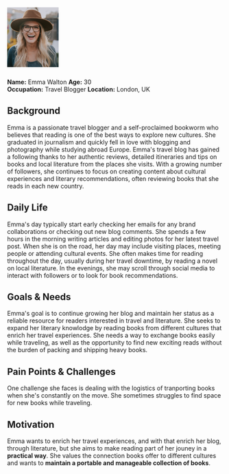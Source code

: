 <!-- # ![Emma Walton](persona2.jpg) -->
# <img src="persona2.jpg" width="120">
<!-- Foto de <a href="https://unsplash.com/pt-br/@natejohnston?utm_content=creditCopyText&utm_medium=referral&utm_source=unsplash">Nate Johnston</a> na <a href="https://unsplash.com/pt-br/fotografias/fotografia-de-foco-seletivo-de-mulher-sorridente-usando-chapeu-marrom-_OykiNSux5g?utm_content=creditCopyText&utm_medium=referral&utm_source=unsplash">Unsplash</a> -->
        
**Name:** Emma Walton
**Age:** 30  
**Occupation:** Travel Blogger
**Location:** London, UK

## Background  

Emma is a passionate travel blogger and a self-proclaimed bookworm who believes that reading is one of the best ways to explore new cultures. She graduated in journalism and quickly fell in love with blogging and photography while studying abroad Europe. Emma's travel blog has gained a following thanks to her authentic reviews, detailed itineraries and tips on books and local literature from the places she visits. With a growing number of followers, she continues to focus on creating content about cultural experiences and literary recommendations, often reviewing books that she reads in each new country.



## Daily Life  

Emma's day typically start early checking her emails for any brand collaborations or checking out new blog comments. She spends a few hours in the morning writing articles and editing photos for her latest travel post. When she is on the road, her day may include visiting places, meeting people or attending cultural events. She often makes time for reading throughout the day, usually during her travel downtime, by reading a novel on local literature. In the evenings, she may scroll through social media to interact with followers or to look for book recommendations.


## Goals & Needs   

Emma's goal is to continue growing her blog and maintain her status as a reliable resource for readers interested in travel and literature. She seeks to expand her literary knowlodge by reading books from different cultures that enrich her travel experiences. She needs a way to exchange books easily while traveling, as well as the opportunity to find new exciting reads without the burden of packing and shipping heavy books.

## Pain Points & Challenges  

One challenge she faces     is dealing with the logistics of tranporting books when she's constantly on the move. She sometimes struggles to find space for new books while traveling. 

## Motivation    

Emma wants to enrich her travel experiences, and with that enrich her blog, through literature, but she aims to make reading part of her jouney in a **practical way**. She values the connection books offer to different cultures and wants to **maintain a portable and manageable collection of books**.    
